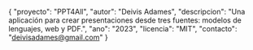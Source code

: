{
  "proyecto": "PPT4All",
  "autor": "Deivis Adames",
  "descripcion": "Una aplicación para crear presentaciones desde tres fuentes: modelos de lenguajes, web y PDF.",
  "ano": "2023",
  "licencia": "MIT",
  "contacto": "deivisadames@gmail.com"
}
